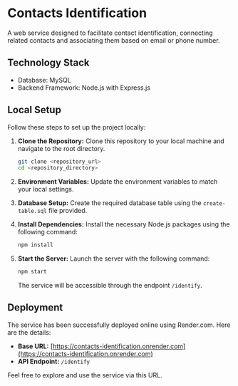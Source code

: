 # Contacts Identification

A web service designed to facilitate contact identification, connecting related contacts and associating them based on email or phone number.

## Technology Stack

- Database: MySQL
- Backend Framework: Node.js with Express.js

## Local Setup

Follow these steps to set up the project locally:

1. **Clone the Repository:** Clone this repository to your local machine and navigate to the root directory.

    ```bash
    git clone <repository_url>
    cd <repository_directory>
    ```

2. **Environment Variables:** Update the environment variables to match your local settings.

3. **Database Setup:** Create the required database table using the `create-table.sql` file provided.

4. **Install Dependencies:** Install the necessary Node.js packages using the following command:

    ```bash
    npm install
    ```

5. **Start the Server:** Launch the server with the following command:

    ```bash
    npm start
    ```

    The service will be accessible through the endpoint `/identify`.

## Deployment

The service has been successfully deployed online using Render.com. Here are the details:

- **Base URL:** [https://contacts-identification.onrender.com](https://contacts-identification.onrender.com)
- **API Endpoint:** `/identify`

Feel free to explore and use the service via this URL.

